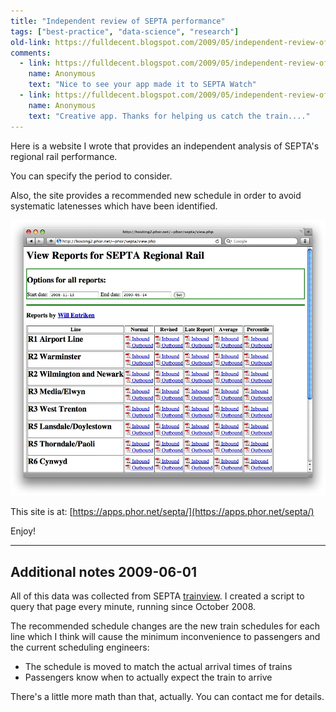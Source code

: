 ```yaml
---
title: "Independent review of SEPTA performance"
tags: ["best-practice", "data-science", "research"]
old-link: https://fulldecent.blogspot.com/2009/05/independent-review-of-septa-performance.html
comments:
  - link: https://fulldecent.blogspot.com/2009/05/independent-review-of-septa-performance.html#comment-4537484032392987448
    name: Anonymous
    text: "Nice to see your app made it to SEPTA Watch"
  - link: https://fulldecent.blogspot.com/2009/05/independent-review-of-septa-performance.html#comment-1889279740488786496
    name: Anonymous
    text: "Creative app. Thanks for helping us catch the train...."
---
```


Here is a website I wrote that provides an independent analysis of SEPTA's regional rail performance.

You can specify the period to consider.

Also, the site provides a recommended new schedule in order to avoid systematic latenesses which have been identified.

![SEPTA performance](/assets/images/2009-05-15-independent-review-of-septa-performance.webp)

This site is at: [https://apps.phor.net/septa/](https://apps.phor.net/septa/)

Enjoy!

---

## Additional notes 2009-06-01

All of this data was collected from SEPTA [trainview](https://trainview.septa.org/). I created a script to query that page every minute, running since October 2008.

The recommended schedule changes are the new train schedules for each line which I think will cause the minimum inconvenience to passengers and the current scheduling engineers:

* The schedule is moved to match the actual arrival times of trains
* Passengers know when to actually expect the train to arrive

There's a little more math than that, actually. You can contact me for details.
